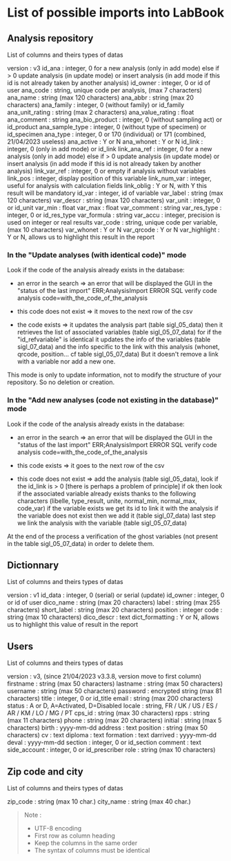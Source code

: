 # List of possible imports into LabBook

## Analysis repository
List of columns and theirs types of datas

version          : v3
id_ana           : integer, 0 for a new analysis (only in add mode) else if > 0 update analysis (in update mode) or insert analysis (in add mode if this id is not already taken by another analysis)
id_owner         : integer, 0 or id of user
ana_code         : string, unique code per analysis, (max 7 characters)
ana_name         : string (max 120 characters)
ana_abbr         : string (max 20 characters)
ana_family       : integer, 0 (without family) or id_family
ana_unit_rating  : string (max 2 characters)
ana_value_rating : float
ana_comment      : string
ana_bio_product  : integer, 0 (without sampling act) or id_product
ana_sample_type  : integer, 0 (without type of specimen) or id_specimen
ana_type         : integer, 0 or 170 (individual) or 171 (combined, 21/04/2023 useless)
ana_active       : Y or N
ana_whonet       : Y or N
id_link          : integer, 0 (only in add mode) or id_link
link_ana_ref     : integer, 0 for a new analysis (only in add mode) else if > 0 update analysis (in update mode) or insert analysis (in add mode if this id is not already taken by another analysis)
link_var_ref     : integer, 0 or empty if analysis without variables
link_pos         : integer, display position of this variable
link_num_var     : integer, useful for analysis with calculation fields
link_oblig       : Y or N, with Y this result will be mandatory
id_var           : integer, id of variable
var_label        : string (max 120 characters)
var_descr        : string (max 120 characters)
var_unit         : integer, 0 or id_unit
var_min          : float
var_max          : float
var_comment      : string
var_res_type     : integer, 0 or id_res_type
var_formula      : string
var_accu         : integer, precision is used on integer or real results
var_code         : string, unique code per variable, (max 10 characters)
var_whonet       : Y or N
var_qrcode       : Y or N
var_highlight    : Y or N, allows us to highlight this result in the report

### In the "Update analyses (with identical code)" mode

Look if the code of the analysis already exists in the database:
- an error in the search => an error that will be displayed the GUI in the "status of the last import"
ERR;AnalysisImport ERROR SQL verify code analysis code=with_the_code_of_the_analysis

- this code does not exist => it moves to the next row of the csv

- the code exists => it updates the analysis part (table sigl_05_data) then it retrieves the list of associated variables (table sigl_05_07_data) for
if the "id_refvariable" is identical it updates the info of the variables (table sigl_07_data) and the info specific to the link with this analysis (whonet, qrcode, position... cf table sigl_05_07_data)
But it doesn't remove a link with a variable nor add a new one.

This mode is only to update information, not to modify the structure of your repository. So no deletion or creation.

### In the "Add new analyses (code not existing in the database)" mode

Look if the code of the analysis already exists in the database:
- an error in the search => an error that will be displayed the GUI in the "status of the last import"
ERR;AnalysisImport ERROR SQL verify code analysis code=with_the_code_of_the_analysis

- this code exists => it goes to the next row of the csv

- this code does not exist => add the analysis (table sigl_05_data), look if the id_link is > 0 [there is perhaps a problem of principle]
if ok then look if the associated variable already exists thanks to the following characters (libelle, type_result, unite, normal_min, normal_max, code_var)
if the variable exists we get its id to link it with the analysis
if the variable does not exist then we add it (table sigl_07_data)
last step we link the analysis with the variable (table sigl_05_07_data)

At the end of the process a verification of the ghost variables (not present in the table sigl_05_07_data) in order to delete them.

## Dictionnary
List of columns and theirs types of datas

version         : v1
id_data         : integer, 0 (serial) or serial (update)
id_owner        : integer, 0 or id of user
dico_name       : string (max 20 characters)
label           : string (max 255 characters)
short_label     : string (max 20 characters)
position        : integer
code            : string (max 10 characters)
dico_descr      : text
dict_formatting : Y or N, allows us to highlight this value of result in the report

## Users
List of columns and theirs types of datas

version         : v3, (since 21/04/2023 v3.3.8, version move to first column)
firstname       : string (max 50 characters)
lastname        : string (max 50 characters)
username        : string (max 50 characters)
password        : encrypted string (max 81 characters)
title           : integer, 0 or id_title
email           : string (max 200 characters)
status          : A or D, A=Activated, D=Disabled
locale          : string, FR / UK / US / ES / AR / KM / LO / MG / PT
cps_id          : string (max 30 characters)
rpps            : string (max 11 characters)
phone           : string (max 20 characters)
initial         : string (max 5 characters)
birth           : yyyy-mm-dd
address         : text
position        : string (max 50 characters)
cv              : text
diploma         : text
formation       : text
darrived        : yyyy-mm-dd
deval           : yyyy-mm-dd
section         : integer, 0 or id_section
comment         : text
side_account    : integer, 0 or id_prescriber
role            : string (max 10 characters)

## Zip code and city
List of columns and theirs types of datas

zip_code  : string (max 10 char.)
city_name : string (max 40 char.)


> Note :
>
> - UTF-8 encoding
> - First row as column heading
> - Keep the columns in the same order
> - The syntax of columns must be identical
